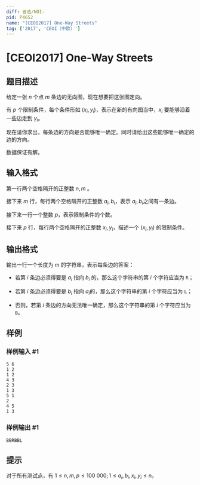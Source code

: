```yaml
---
diff: 省选/NOI-
pid: P4652
name: "[CEOI2017] One-Way Streets"
tag: ['2017', 'CEOI（中欧）']
---
```

# [CEOI2017] One-Way Streets
## 题目描述

给定一张 $n$ 个点 $m$ 条边的无向图，现在想要把这张图定向。

有 $p$ 个限制条件，每个条件形如 $(x_i,y_i)$，表示在新的有向图当中，$x_i$ 要能够沿着一些边走到 $y_i$​​。

现在请你求出，每条边的方向是否能够唯一确定。同时请给出这些能够唯一确定的边的方向。

数据保证有解。
## 输入格式

第一行两个空格隔开的正整数 $n,m$ 。

接下来 $m$ 行，每行两个空格隔开的正整数 $a_i,b_i$​​，表示 $a_i,b_i$​​ 之间有一条边。

接下来一行一个整数 $p$，表示限制条件的个数。

接下来 $p$ 行，每行两个空格隔开的正整数 $x_i,y_i$，描述一个 $(x_i,y_i)$ 的限制条件。
## 输出格式

输出一行一个长度为 $m$ 的字符串，表示每条边的答案：

-    若第 $i$ 条边必须得要是 $a_i$​​ 指向 $b_i$ 的，那么这个字符串的第 $i$ 个字符应当为 ``R``；

-    若第 $i$ 条边必须得要是 $b_i$​​ 指向 $a_i$​​ 的，那么这个字符串的第 $i$ 个字符应当为 ``L``；

-    否则，若第 $i$ 条边的方向无法唯一确定，那么这个字符串的第 $i$ 个字符应当为 ``B``。

## 样例

### 样例输入 #1
```
5 6
1 2
1 2
4 3
2 3
1 3
5 1
2
4 5
1 3
```
### 样例输出 #1
```
BBRBBL
```
## 提示

对于所有测试点，有 $1\le n,m,p\le 100\ 000;1\le a_i,b_i,x_i,y_i\le n$。
